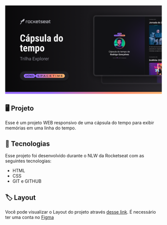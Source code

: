 <p align="center">
  <img src=".github/preview.png" alt="Demonstração do projeto" width=""100%>
</p>

## 🖥️ Projeto
Esse é um projeto WEB responsivo de uma cápsula do tempo para exibir memórias em uma linha do tempo.

## 🚀 Tecnologias
Esse projeto foi desenvolvido durante o NLW da Rocketseat com as seguintes tecnologias:

- HTML
- CSS
- GIT e GITHUB

## 🏷️ Layout
Você pode visualizar o Layout do projeto através
[desse link](https://www.figma.com/file/n6e5TalhLNRXi0tPgD3XHY/C%C3%A1psula-do-tempo-%E2%80%A2-Trilha-Explorer-(Community)?type=design&node-id=306%3A84&t=whFVAot3jxYJp3DN-1).
É necessário ter uma conta no [Figma](https://www.figma.com)
